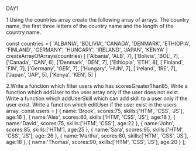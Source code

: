 DAY1



1.Using the countries array create the following array of arrays. The country name, the first three letters of the country name and the length of the country name.


const countries = [
  'ALBANIA',
  'BOLIVIA',
  'CANADA',
  'DENMARK',
  'ETHIOPIA',
  'FINLAND',
  'GERMANY',
  'HUNGARY',
  'IRELAND',
  'JAPAN',
  'KENYA'
]
createArrayOfArrays(countries)
[
  ['Albania', 'ALB', 7],
  ['Bolivia', 'BOL', 7],
  ['Canada', 'CAN', 6],
  ['Denmark', 'DEN', 7],
  ['Ethiopia', 'ETH', 8],
  ['Finland', 'FIN', 7],
  ['Germany', 'GER', 7],
  ['Hungary', 'HUN', 7],
  ['Ireland', 'IRE', 7],
  ['Japan', 'JAP', 5],
  ['Kenya', 'KEN', 5]
]


2.Write a function which filter users who has scoresGreaterThan85,
Write a function which addUser to the user array only if the user does not exist.
Write a function which addUserSkill which can add skill to a user only if the user exist.
Write a function which editUser if the user exist in the users array.
const users = [
{
	name:'Brook', 
	scores:75,
	skills:['HTM', 'CSS', 'JS'],
	age:16
},
{
	name:'Alex', 
	scores:80,
	skills:['HTM', 'CSS', 'JS'],
	age:18
}, 
{
	name:'David', 
	scores:75,
	skills:['HTM', 'CSS'],
	age:22
}, 
{
	name:'John', 
	scores:85,
	skills:['HTM'],
	age:25
},
{
	name:'Sara',
	scores:95,
	skills:['HTM', 'CSS', 'JS'],
	age: 26
},
{
	name:'Martha', 
	scores:80,
	skills:['HTM', 'CSS', 'JS'],
	age:18
},
{
	name:'Thomas',
	scores:90,
	skills:['HTM', 'CSS', 'JS'],
	age:20
}
];
